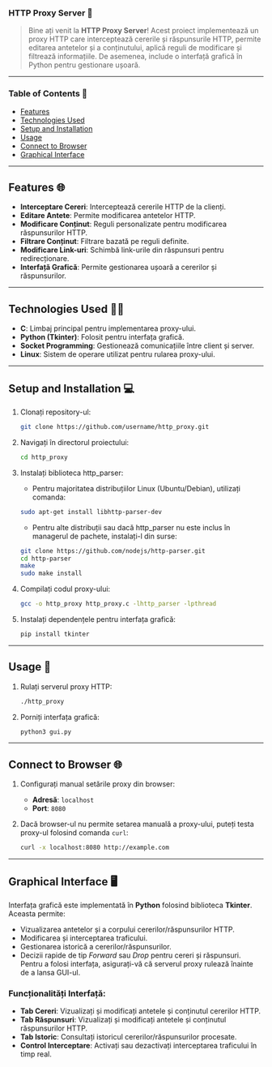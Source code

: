 ### HTTP Proxy Server 🚀

> Bine ați venit la **HTTP Proxy Server**! Acest proiect implementează un proxy HTTP care interceptează cererile și răspunsurile HTTP, permite editarea antetelor și a conținutului, aplică reguli de modificare și filtrează informațiile. De asemenea, include o interfață grafică în Python pentru gestionare ușoară.

---

### Table of Contents 📖
- [Features](#features)
- [Technologies Used](#technologies-used)
- [Setup and Installation](#setup-and-installation)
- [Usage](#usage)
- [Connect to Browser](#connect-to-browser)
- [Graphical Interface](#graphical-interface)

---

## Features 🌐

- **Interceptare Cereri**: Interceptează cererile HTTP de la clienți.
- **Editare Antete**: Permite modificarea antetelor HTTP.
- **Modificare Conținut**: Reguli personalizate pentru modificarea răspunsurilor HTTP.
- **Filtrare Conținut**: Filtrare bazată pe reguli definite.
- **Modificare Link-uri**: Schimbă link-urile din răspunsuri pentru redirecționare.
- **Interfață Grafică**: Permite gestionarea ușoară a cererilor și răspunsurilor.

---

## Technologies Used 👨‍💻

- **C**: Limbaj principal pentru implementarea proxy-ului.
- **Python (Tkinter)**: Folosit pentru interfața grafică.
- **Socket Programming**: Gestionează comunicațiile între client și server.
- **Linux**: Sistem de operare utilizat pentru rularea proxy-ului.

---

## Setup and Installation 💻

1. Clonați repository-ul:
    ```bash
    git clone https://github.com/username/http_proxy.git
    ```
2. Navigați în directorul proiectului:
    ```bash
    cd http_proxy
    ```
3. Instalați biblioteca http_parser:
   - Pentru majoritatea distribuțiilor Linux (Ubuntu/Debian), utilizați comanda:
   ```bash
   sudo apt-get install libhttp-parser-dev
   ```
   - Pentru alte distribuții sau dacă http_parser nu este inclus în managerul de pachete, instalați-l din surse:
   ```bash
   git clone https://github.com/nodejs/http-parser.git
   cd http-parser
   make
   sudo make install
   ```
4. Compilați codul proxy-ului:
    ```bash
    gcc -o http_proxy http_proxy.c -lhttp_parser -lpthread
    ```

5. Instalați dependențele pentru interfața grafică:
    ```bash
    pip install tkinter
    ```

---

## Usage 🧰

1. Rulați serverul proxy HTTP:
    ```bash
    ./http_proxy
    ```

2. Porniți interfața grafică:
    ```bash
    python3 gui.py
    ```

---

## Connect to Browser 🌐

1. Configurați manual setările proxy din browser:
    - **Adresă**: `localhost`
    - **Port**: `8080`

2. Dacă browser-ul nu permite setarea manuală a proxy-ului, puteți testa proxy-ul folosind comanda `curl`:
    ```bash
    curl -x localhost:8080 http://example.com
    ```

---

## Graphical Interface 🖥️

Interfața grafică este implementată în **Python** folosind biblioteca **Tkinter**. Aceasta permite:
- Vizualizarea antetelor și a corpului cererilor/răspunsurilor HTTP.
- Modificarea și interceptarea traficului.
- Gestionarea istorică a cererilor/răspunsurilor.
- Decizii rapide de tip *Forward* sau *Drop* pentru cereri și răspunsuri.  
Pentru a folosi interfața, asigurați-vă că serverul proxy rulează înainte de a lansa GUI-ul.

### Funcționalități Interfață:
- **Tab Cereri**: Vizualizați și modificați antetele și conținutul cererilor HTTP.
- **Tab Răspunsuri**: Vizualizați și modificați antetele și conținutul răspunsurilor HTTP.
- **Tab Istoric**: Consultați istoricul cererilor/răspunsurilor procesate.
- **Control Interceptare**: Activați sau dezactivați interceptarea traficului în timp real.
